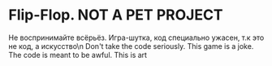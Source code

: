 # Flip-Flop. NOT A PET PROJECT
Не воспринимайте всёрьёз. Игра-шутка, код специально ужасен, т.к это не код, а искусство\n
Don't take the code seriously. This game is a joke. The code is meant to be awful. This is art
